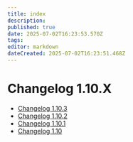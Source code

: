 ```yaml
---
title: index
description: 
published: true
date: 2025-07-02T16:23:53.570Z
tags: 
editor: markdown
dateCreated: 2025-07-02T16:23:51.468Z
---
```


# Changelog 1.10.X

*   [Changelog 1.10.3](changelog-1.10.3.md)
*   [Changelog 1.10.2](changelog-1.10.2.md)
*   [Changelog 1.10.1](changelog-1.10.1.md)
*   [Changelog 1.10](changelog-1.10.md)
